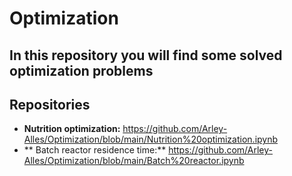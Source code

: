 # Optimization
## In this repository you will find some solved optimization problems


## Repositories

* **Nutrition optimization:**  https://github.com/Arley-Alles/Optimization/blob/main/Nutrition%20optimization.ipynb
*  ** Batch reactor residence time:** https://github.com/Arley-Alles/Optimization/blob/main/Batch%20reactor.ipynb
